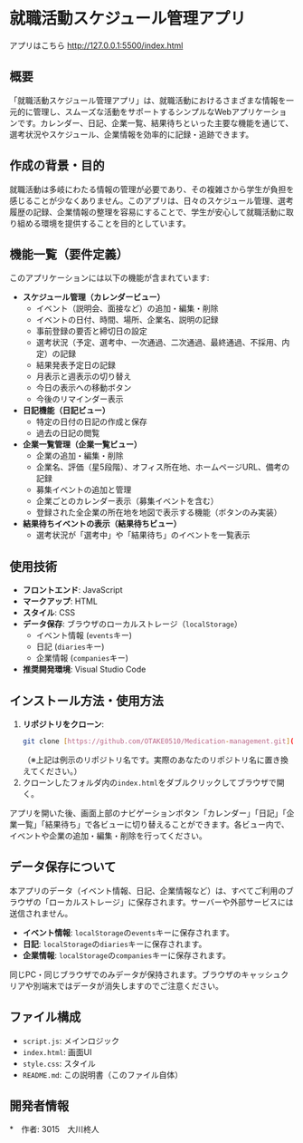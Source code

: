 # 就職活動スケジュール管理アプリ
アプリはこちら
http://127.0.0.1:5500/index.html

## 概要

「就職活動スケジュール管理アプリ」は、就職活動におけるさまざまな情報を一元的に管理し、スムーズな活動をサポートするシンプルなWebアプリケーションです。カレンダー、日記、企業一覧、結果待ちといった主要な機能を通じて、選考状況やスケジュール、企業情報を効率的に記録・追跡できます。

## 作成の背景・目的

就職活動は多岐にわたる情報の管理が必要であり、その複雑さから学生が負担を感じることが少なくありません。このアプリは、日々のスケジュール管理、選考履歴の記録、企業情報の整理を容易にすることで、学生が安心して就職活動に取り組める環境を提供することを目的としています。

## 機能一覧（要件定義）

このアプリケーションには以下の機能が含まれています:

* **スケジュール管理（カレンダービュー）**
    * イベント（説明会、面接など）の追加・編集・削除
    * イベントの日付、時間、場所、企業名、説明の記録
    * 事前登録の要否と締切日の設定
    * 選考状況（予定、選考中、一次通過、二次通過、最終通過、不採用、内定）の記録
    * 結果発表予定日の記録
    * 月表示と週表示の切り替え
    * 今日の表示への移動ボタン
    * 今後のリマインダー表示
* **日記機能（日記ビュー）**
    * 特定の日付の日記の作成と保存
    * 過去の日記の閲覧
* **企業一覧管理（企業一覧ビュー）**
    * 企業の追加・編集・削除
    * 企業名、評価（星5段階）、オフィス所在地、ホームページURL、備考の記録
    * 募集イベントの追加と管理
    * 企業ごとのカレンダー表示（募集イベントを含む）
    * 登録された全企業の所在地を地図で表示する機能（ボタンのみ実装）
* **結果待ちイベントの表示（結果待ちビュー）**
    * 選考状況が「選考中」や「結果待ち」のイベントを一覧表示

## 使用技術

* **フロントエンド**: JavaScript
* **マークアップ**: HTML
* **スタイル**: CSS
* **データ保存**: ブラウザのローカルストレージ（`localStorage`）
    * イベント情報 (`events`キー)
    * 日記 (`diaries`キー)
    * 企業情報 (`companies`キー)
* **推奨開発環境**: Visual Studio Code

## インストール方法・使用方法

1.  **リポジトリをクローン**:
    ```bash
    git clone [https://github.com/OTAKE0510/Medication-management.git](https://github.com/OTAKE0510/Medication-management.git)
    ```
    （※上記は例示のリポジトリ名です。実際のあなたのリポジトリ名に置き換えてください。）
2.  クローンしたフォルダ内の`index.html`をダブルクリックしてブラウザで開く。

アプリを開いた後、画面上部のナビゲーションボタン「カレンダー」「日記」「企業一覧」「結果待ち」で各ビューに切り替えることができます。各ビュー内で、イベントや企業の追加・編集・削除を行ってください。

## データ保存について

本アプリのデータ（イベント情報、日記、企業情報など）は、すべてご利用のブラウザの「ローカルストレージ」に保存されます。サーバーや外部サービスには送信されません。

* **イベント情報**: `localStorage`の`events`キーに保存されます。
* **日記**: `localStorage`の`diaries`キーに保存されます。
* **企業情報**: `localStorage`の`companies`キーに保存されます。

同じPC・同じブラウザでのみデータが保持されます。ブラウザのキャッシュクリアや別端末ではデータが消失しますのでご注意ください。

## ファイル構成

* `script.js`: メインロジック
* `index.html`: 画面UI
* `style.css`: スタイル
* `README.md`: この説明書（このファイル自体）

## 開発者情報

*　作者: 3015　大川柊人
